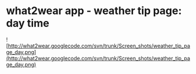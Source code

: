 # what2wear app - weather tip page: day time #

![http://what2wear.googlecode.com/svn/trunk/Screen_shots/weather_tip_page_day.png](http://what2wear.googlecode.com/svn/trunk/Screen_shots/weather_tip_page_day.png)